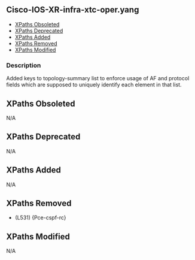 ## Cisco-IOS-XR-infra-xtc-oper.yang

- [XPaths Obsoleted](#xpaths-obsoleted)
- [XPaths Deprecated](#xpaths-deprecated)
- [XPaths Added](#xpaths-added)
- [XPaths Removed](#xpaths-removed)
- [XPaths Modified](#xpaths-modified)

### Description

Added keys to topology-summary list to enforce usage of AF and protocol fields which are supposed to uniquely identify each element in that list.

## XPaths Obsoleted

N/A

## XPaths Deprecated

N/A

## XPaths Added

N/A

## XPaths Removed

- (L531)	{Pce-cspf-rc}

## XPaths Modified

N/A

